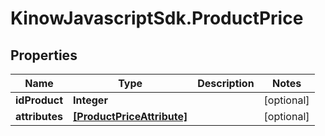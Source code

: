 # KinowJavascriptSdk.ProductPrice

## Properties
Name | Type | Description | Notes
------------ | ------------- | ------------- | -------------
**idProduct** | **Integer** |  | [optional] 
**attributes** | [**[ProductPriceAttribute]**](ProductPriceAttribute.md) |  | [optional] 


